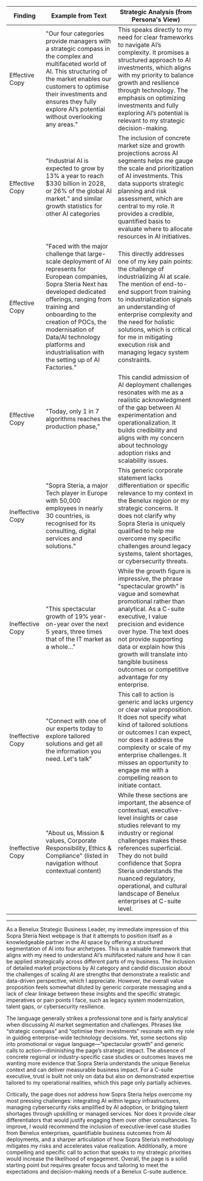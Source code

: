 | Finding          | Example from Text                                                                                                                                                                                                                  | Strategic Analysis (from Persona's View)                                                                                                                                                                                                                                                                                                                                                              |
| ---------------- | -------------------------------------------------------------------------------------------------------------------------------------------------------------------------------------------------------------------------------- | ---------------------------------------------------------------------------------------------------------------------------------------------------------------------------------------------------------------------------------------------------------------------------------------------------------------------------------------------------------------------------------------------------- |
| Effective Copy   | "Our four categories provide managers with a strategic compass in the complex and multifaceted world of AI. This structuring of the market enables our customers to optimise their investments and ensures they fully explore AI’s potential without overlooking any areas." | This speaks directly to my need for clear frameworks to navigate AI’s complexity. It promises a structured approach to AI investments, which aligns with my priority to balance growth and resilience through technology. The emphasis on optimizing investments and fully exploring AI’s potential is relevant to my strategic decision-making.                                                                                                   |
| Effective Copy   | "Industrial AI is expected to grow by 13% a year to reach $330 billion in 2028, or 26% of the global AI market." and similar growth statistics for other AI categories                                                                                                   | The inclusion of concrete market size and growth projections across AI segments helps me gauge the scale and prioritization of AI investments. This data supports strategic planning and risk assessment, which are central to my role. It provides a credible, quantified basis to evaluate where to allocate resources in AI initiatives.                                                                                                          |
| Effective Copy   | "Faced with the major challenge that large-scale deployment of AI represents for European companies, Sopra Steria Next has developed dedicated offerings, ranging from training and onboarding to the creation of POCs, the modernisation of Data/AI technology platforms and industrialisation with the setting up of AI Factories." | This directly addresses one of my key pain points: the challenge of industrializing AI at scale. The mention of end-to-end support from training to industrialization signals an understanding of enterprise complexity and the need for holistic solutions, which is critical for me in mitigating execution risk and managing legacy system constraints.                                                                                   |
| Effective Copy   | "Today, only 1 in 7 algorithms reaches the production phase,"                                                                                                                                                                  | This candid admission of AI deployment challenges resonates with me as a realistic acknowledgment of the gap between AI experimentation and operationalization. It builds credibility and aligns with my concern about technology adoption risks and scalability issues.                                                                                                                                            |
| Ineffective Copy | "Sopra Steria, a major Tech player in Europe with 50,000 employees in nearly 30 countries, is recognised for its consulting, digital services and solutions."                                                                     | This generic corporate statement lacks differentiation or specific relevance to my context in the Benelux region or my strategic concerns. It does not clarify why Sopra Steria is uniquely qualified to help me overcome my specific challenges around legacy systems, talent shortages, or cybersecurity threats.                                                                                                      |
| Ineffective Copy | "This spectacular growth of 19% year-on-year over the next 5 years, three times that of the IT market as a whole…"                                                                                                            | While the growth figure is impressive, the phrase "spectacular growth" is vague and somewhat promotional rather than analytical. As a C-suite executive, I value precision and evidence over hype. The text does not provide supporting data or explain how this growth will translate into tangible business outcomes or competitive advantage for my enterprise.                                                             |
| Ineffective Copy | "Connect with one of our experts today to explore tailored solutions and get all the information you need. Let's talk"                                                                                                        | This call to action is generic and lacks urgency or clear value proposition. It does not specify what kind of tailored solutions or outcomes I can expect, nor does it address the complexity or scale of my enterprise challenges. It misses an opportunity to engage me with a compelling reason to initiate contact.                                                                                                  |
| Ineffective Copy | "About us, Mission & values, Corporate Responsibility, Ethics & Compliance" (listed in navigation without contextual content)                                                                                                | While these sections are important, the absence of contextual, executive-level insights or case studies relevant to my industry or regional challenges makes these references superficial. They do not build confidence that Sopra Steria understands the nuanced regulatory, operational, and cultural landscape of Benelux enterprises at C-suite level.                                                              |

---

As a Benelux Strategic Business Leader, my immediate impression of this Sopra Steria Next webpage is that it attempts to position itself as a knowledgeable partner in the AI space by offering a structured segmentation of AI into four archetypes. This is a valuable framework that aligns with my need to understand AI’s multifaceted nature and how it can be applied strategically across different parts of my business. The inclusion of detailed market projections by AI category and candid discussion about the challenges of scaling AI are strengths that demonstrate a realistic and data-driven perspective, which I appreciate. However, the overall value proposition feels somewhat diluted by generic corporate messaging and a lack of clear linkage between these insights and the specific strategic imperatives or pain points I face, such as legacy system modernization, talent gaps, or cybersecurity resilience.

The language generally strikes a professional tone and is fairly analytical when discussing AI market segmentation and challenges. Phrases like “strategic compass” and “optimise their investments” resonate with my role in guiding enterprise-wide technology decisions. Yet, some sections slip into promotional or vague language—“spectacular growth” and generic calls to action—diminishing the page’s strategic impact. The absence of concrete regional or industry-specific case studies or outcomes leaves me wanting more evidence that Sopra Steria understands the unique Benelux context and can deliver measurable business impact. For a C-suite executive, trust is built not only on data but also on demonstrated expertise tailored to my operational realities, which this page only partially achieves.

Critically, the page does not address how Sopra Steria helps overcome my most pressing challenges: integrating AI within legacy infrastructures, managing cybersecurity risks amplified by AI adoption, or bridging talent shortages through upskilling or managed services. Nor does it provide clear differentiators that would justify engaging them over other consultancies. To improve, I would recommend the inclusion of executive-level case studies from Benelux enterprises, quantifiable business outcomes from AI deployments, and a sharper articulation of how Sopra Steria’s methodology mitigates my risks and accelerates value realization. Additionally, a more compelling and specific call to action that speaks to my strategic priorities would increase the likelihood of engagement. Overall, the page is a solid starting point but requires greater focus and tailoring to meet the expectations and decision-making needs of a Benelux C-suite audience.